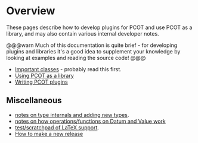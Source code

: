 # Overview

These pages describe how to develop plugins for PCOT and use PCOT as a
library, and may also contain various internal developer notes.

@@@warn
Much of this documentation is quite brief - for developing plugins and
libraries it's a good idea to supplement your knowledge by looking at
examples and reading the source code!
@@@

* [Important classes](classes.md) - probably read this first.
* [Using PCOT as a library](library.md)
* [Writing PCOT plugins](plugins.md)


## Miscellaneous


* [notes on type internals and adding new types](types.md).
* [notes on how operations/functions on Datum and Value work](values.md)
* [test/scratchpad of LaTeX support](latex.md).
* [How to make a new release](release_procedure.md)
